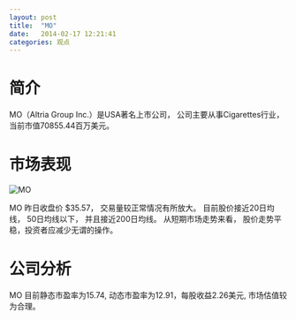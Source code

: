 ```yaml
---
layout: post
title:  "MO"
date:   2014-02-17 12:21:41
categories: 观点
---
```


# 简介
MO（Altria Group Inc.）是USA著名上市公司，
公司主要从事Cigarettes行业，当前市值70855.44百万美元。

# 市场表现

![MO](http://finviz.com/chart.ashx?t=MO&ty=c&ta=1&p=d&s=l)

MO 昨日收盘价 $35.57，
交易量较正常情况有所放大。
目前股价接近20日均线，
50日均线以下，
并且接近200日均线。
从短期市场走势来看，
股价走势平稳，投资者应减少无谓的操作。

# 公司分析
MO 目前静态市盈率为15.74, 动态市盈率为12.91，每股收益2.26美元,
市场估值较为合理。
